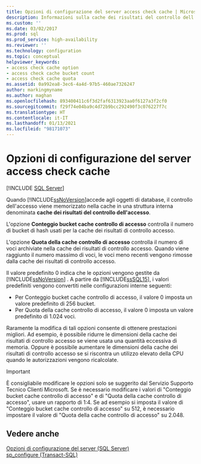 ```yaml
---
title: Opzioni di configurazione del server access check cache | Microsoft Docs
description: Informazioni sulla cache dei risultati del controllo dell'accesso e sulle opzioni che controllano il comportamento della cache. Scoprire quando modificare queste opzioni in SQL Server.
ms.custom: ''
ms.date: 03/02/2017
ms.prod: sql
ms.prod_service: high-availability
ms.reviewer: ''
ms.technology: configuration
ms.topic: conceptual
helpviewer_keywords:
- access check cache option
- access check cache bucket count
- access check cache quota
ms.assetid: 0a992ea8-3ec6-4a4d-97b5-460ae7326247
author: markingmyname
ms.author: maghan
ms.openlocfilehash: 893400411c6f3d2faf6313923aa0f6127a3f2cf0
ms.sourcegitcommit: f29f74e04ba9c4d72b9bcc292490f3c076227f7c
ms.translationtype: HT
ms.contentlocale: it-IT
ms.lasthandoff: 01/13/2021
ms.locfileid: "98171073"
---
```

# <a name="access-check-cache-server-configuration-options"></a>Opzioni di configurazione del server access check cache
[!INCLUDE [SQL Server](../../includes/applies-to-version/sqlserver.md)]

Quando [!INCLUDE[ssNoVersion](../../includes/ssnoversion-md.md)]accede agli oggetti di database, il controllo dell'accesso viene memorizzato nella cache in una struttura interna denominata **cache dei risultati del controllo dell'accesso**. 
  
L'opzione **Conteggio bucket cache controllo di accesso** controlla il numero di bucket di hash usati per la cache dei risultati di controllo accesso. 

L'opzione **Quota della cache controllo di accesso** controlla il numero di voci archiviate nella cache dei risultati di controllo accesso. Quando viene raggiunto il numero massimo di voci, le voci meno recenti vengono rimosse dalla cache dei risultati di controllo accesso.
  
Il valore predefinito 0 indica che le opzioni vengono gestite da [!INCLUDE[ssNoVersion](../../includes/ssnoversion-md.md)] . A partire da [!INCLUDE[ssSQL15](../../includes/sssql16-md.md)], i valori predefiniti vengono convertiti nelle configurazioni interne seguenti:
-   Per Conteggio bucket cache controllo di accesso, il valore 0 imposta un valore predefinito di 256 bucket.
-   Per Quota della cache controllo di accesso, il valore 0 imposta un valore predefinito di 1.024 voci.

Raramente la modifica di tali opzioni consente di ottenere prestazioni migliori. Ad esempio, è possibile ridurre le dimensioni della cache dei risultati di controllo accesso se viene usata una quantità eccessiva di memoria. Oppure è possibile aumentare le dimensioni della cache dei risultati di controllo accesso se si riscontra un utilizzo elevato della CPU quando le autorizzazioni vengono ricalcolate.
 
> [!IMPORTANT]
> È consigliabile modificare le opzioni solo se suggerito dal Servizio Supporto Tecnico Clienti Microsoft. Se è necessario modificare i valori di "Conteggio bucket cache controllo di accesso" e di "Quota della cache controllo di accesso", usare un rapporto di 1:4. Se ad esempio si imposta il valore di "Conteggio bucket cache controllo di accesso" su 512, è necessario impostare il valore di "Quota della cache controllo di accesso" su 2.048. 
  
## <a name="see-also"></a>Vedere anche  
 [Opzioni di configurazione del server &#40;SQL Server&#41;](../../database-engine/configure-windows/server-configuration-options-sql-server.md)   
 [sp_configure &#40;Transact-SQL&#41;](../../relational-databases/system-stored-procedures/sp-configure-transact-sql.md)  
  
  
